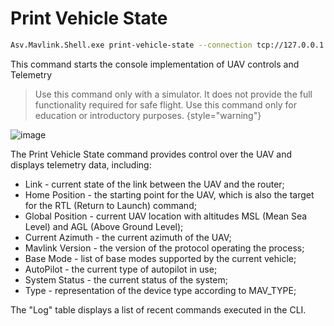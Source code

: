 # Print Vehicle State

```bash
Asv.Mavlink.Shell.exe print-vehicle-state --connection tcp://127.0.0.1:5762
```
This command starts the console implementation of UAV controls and Telemetry

>Use this command only with a simulator. It does not provide the full functionality required for safe flight.
>Use this command only for education or introductory purposes.
>{style="warning"}



![image](asv-drones-print-vehicle-state.png)

The Print Vehicle State command provides control over the UAV and displays telemetry data, including:
- Link - current state of the link between the UAV and the router;
- Home Position - the starting point for the UAV, which is also the target for the RTL (Return to Launch) command;
- Global Position - current UAV location with altitudes MSL (Mean Sea Level) and AGL (Above Ground Level);
- Current Azimuth - the current azimuth of the UAV;
- Mavlink Version - the version of the protocol operating the process;
- Base Mode - list of base modes supported by the current vehicle;
- AutoPilot - the current type of autopilot in use;
- System Status - the current status of the system;
- Type - representation of the device type according to MAV_TYPE;

The "Log" table displays a list of recent commands executed in the CLI.
